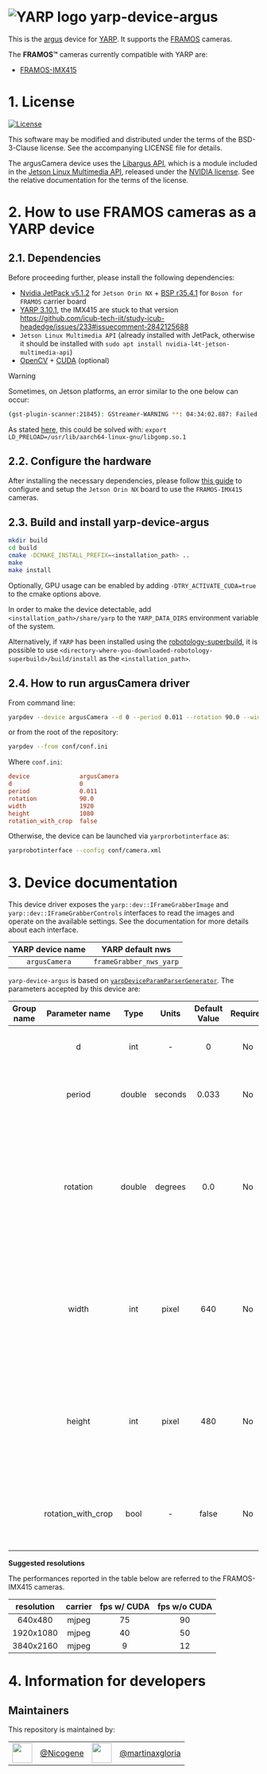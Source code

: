 
![YARP logo](https://raw.githubusercontent.com/robotology/yarp/master/doc/images/yarp-robot-24.png "yarp-device-argus")
yarp-device-argus
========

This is the [argus](https://www.framos.com/en/products/fsm-imx415c-01s-v1a-23740) device for [YARP](https://www.yarp.it/).
It supports the [FRAMOS](https://www.framos.com/en/product-catalog/modules/framos-sensor-modules) cameras.

The **FRAMOS™** cameras currently compatible with YARP are:
- [FRAMOS-IMX415](ttps://www.framos.com/en/products/fsm-imx415c-01s-v1a-23740)

# 1. License

[![License](https://img.shields.io/badge/license-BSD--3--Clause%20%2B%20others-19c2d8.svg)](https://github.com/robotology/yarp-device-argus/blob/main/LICENSE)

This software may be modified and distributed under the terms of the
BSD-3-Clause license. See the accompanying LICENSE file for details.

The argusCamera device uses the
[Libargus API](https://docs.nvidia.com/jetson/l4t-multimedia/group__LibargusAPI.html), which is a module included in the [Jetson Linux Multimedia API](https://docs.nvidia.com/jetson/l4t-multimedia/index.html), released
under the [NVIDIA license](https://docs.nvidia.com/jetson/l4t-multimedia/nvidia_legal.html).
See the relative documentation for the terms of the license.

# 2. How to use FRAMOS cameras as a YARP device

## 2.1. Dependencies
Before proceeding further, please install the following dependencies:

- [Nvidia JetPack v5.1.2](https://developer.nvidia.com/embedded/jetpack-sdk-512) for `Jetson Orin NX` + [BSP r35.4.1](https://connecttech.com/ftp/Drivers/L4T-Release-Notes/Jetson-Orin-NX-Orin-Nano/ORIN-NX-NANO-35.4.1_.pdf) for `Boson for FRAMOS` carrier board
- [YARP 3.10.1](https://github.com/robotology/yarp/releases/tag/v3.10.1), the IMX415 are stuck to that version https://github.com/icub-tech-iit/study-icub-headedge/issues/233#issuecomment-2842125688
- `Jetson Linux Multimedia API` (already installed with JetPack, otherwise it should be installed with `sudo apt install nvidia-l4t-jetson-multimedia-api`)
- [OpenCV](https://opencv.org/) + [CUDA](https://opencv.org/platforms/cuda/) (optional)

> [!Warning]
> Sometimes, on Jetson platforms, an error similar to the one below can occur:
>
> ```sh
> (gst-plugin-scanner:21845): GStreamer-WARNING **: 04:34:02.887: Failed to load plugin '/usr/lib/aarch64-linux-gnu/gstreamer-1.0/libgstlibav.so': /usr/lib/aarch64-linux-gnu/libgomp.so.1: cannot allocate memory in static TLS block
> ```
>
> As stated [here](https://docs.nvidia.com/metropolis/deepstream/dev-guide/text/DS_FAQ.html?highlight=batch%20size#how-to-fix-cannot-allocate-memory-in-static-tls-block-error), this could be solved with:
> `export LD_PRELOAD=/usr/lib/aarch64-linux-gnu/libgomp.so.1`

## 2.2. Configure the hardware

After installing the necessary dependencies, please follow [this guide](https://github.com/robotology/yarp-device-argus/tree/main/doc/setup_orin-nx_framos-imx415.md) to configure and setup the `Jetson Orin NX` board to use the `FRAMOS-IMX415` cameras.

## 2.3. Build and install yarp-device-argus

```bash
mkdir build
cd build
cmake -DCMAKE_INSTALL_PREFIX=<installation_path> ..
make
make install
```

Optionally, GPU usage can be enabled by adding `-DTRY_ACTIVATE_CUDA=true` to the cmake options above.

In order to make the device detectable, add `<installation_path>/share/yarp` to the `YARP_DATA_DIRS` environment variable of the system.

Alternatively, if `YARP` has been installed using the [robotology-superbuild](https://github.com/robotology/robotology-superbuild), it is possible to use `<directory-where-you-downloaded-robotology-superbuild>/build/install` as the `<installation_path>`.

## 2.4. How to run argusCamera driver

From command line:

```bash
yarpdev --device argusCamera --d 0 --period 0.011 --rotation 90.0 --width 1920 --height 1080 --rotation_with_crop false
```

or from the root of the repository:

```bash
yarpdev --from conf/conf.ini
```

Where `conf.ini`:

```ini
device              argusCamera
d                   0
period              0.011
rotation            90.0
width               1920
height              1080
rotation_with_crop  false
```

Otherwise, the device can be launched via `yarprorbotinterface` as:

```bash
yarprobotinterface --config conf/camera.xml
```

# 3. Device documentation

This device driver exposes the `yarp::dev::IFrameGrabberImage` and
`yarp::dev::IFrameGrabberControls` interfaces to read the images and operate on the available settings.
See the documentation for more details about each interface.

| YARP device name | YARP default nws        |
|:----------------:|:-----------------------:|
| `argusCamera`    | `frameGrabber_nws_yarp` |

`yarp-device-argus` is based on [`yarpDeviceParamParserGenerator`](https://github.com/robotology/yarp/discussions/3081). The parameters accepted by this device are:

| Group name      | Parameter name     | Type            | Units   | Default Value  | Required | Description                                    | Notes                            |
|:---------------:|:------------------:|:---------------:|:-------:|:--------------:|:--------:|:----------------------------------------------:|:--------------------------------:|
|                 | d                  | int             | -       | 0              |  No      | Enumeration of the camera device               |                                  |
|                 | period             | double          | seconds | 0.033          |  No      | Refresh period of acquisition of the camera in s| Check the camera documentation for the fps cap |
|                 | rotation           | double          | degrees | 0.0            |  No      | Rotation applied from the center of the image  | Depending the size requested some rotations are not allowed. The rotation worsens the performance of the device. Allowed values: 0.0, 90.0, -90.0, 180.0. |
|                 | width              | int             | pixel   |   640          | No                          | Width of the images requested to the camera                       | The cameras has a value cap for the width of the image that can be provided, check the documentation. Zero or negative value not accepted |
|                 | height             | int             | pixel   |   480          | No                          | Height of the images requested to the camera                       | The cameras has a value cap for the width of the image that can be provided, check the documentation. Zero or negative value not accepted |
|                 | rotation_with_crop | bool            |     -   |   false        | No                          | The rotation, if the param is true, is obtained by swapping x with y                       | The image will have a resolution swapped with respect to what is requested |

**Suggested resolutions**

The performances reported in the table below are referred to the FRAMOS-IMX415 cameras.

|resolution|carrier|fps w/ CUDA|fps w/o CUDA|
|:-:|:-:|:-:|:-:|
|640x480|mjpeg|75|90|
|1920x1080|mjpeg|40|50|
|3840x2160|mjpeg|9|12|

# 4. Information for developers

Maintainers
--------------
This repository is maintained by:

| | | | |
|:---:|:---:|:---:|:---:|
| [<img src="https://github.com/Nicogene.png" width="40">](https://github.com/Nicogene) | [@Nicogene](https://github.com/Nicogene) | [<img src="https://github.com/martinaxgloria.png" width="40">](https://github.com/martinaxgloria) | [@martinaxgloria](https://github.com/martinaxgloria) |
